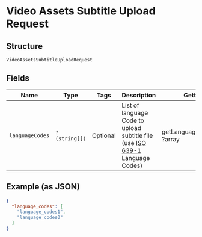 
# Video Assets Subtitle Upload Request

## Structure

`VideoAssetsSubtitleUploadRequest`

## Fields

| Name | Type | Tags | Description | Getter | Setter |
|  --- | --- | --- | --- | --- | --- |
| `languageCodes` | `?(string[])` | Optional | List of language Code to upload subtitle file  (use <a href='https://en.wikipedia.org/wiki/List_of_ISO_639_language_codes'> ISO 639-1 </a> Language Codes) | getLanguageCodes(): ?array | setLanguageCodes(?array languageCodes): void |

## Example (as JSON)

```json
{
  "language_codes": [
    "language_codes1",
    "language_codes0"
  ]
}
```

